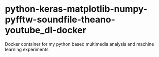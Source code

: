 # python-keras-matplotlib-numpy-pyfftw-soundfile-theano-youtube_dl-docker
Docker container for my python based multimedia analysis and machine learning experiments
